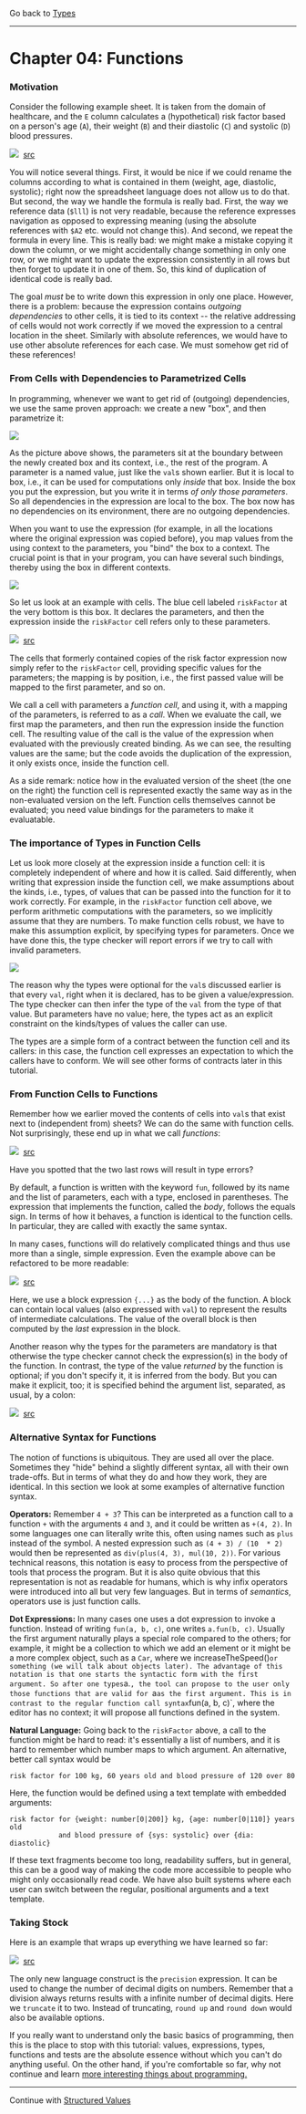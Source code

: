 
Go back to [Types](../chapter03_types/index.md)

<hr/>

# Chapter 04: Functions

### Motivation

Consider the following example sheet. It is taken from the domain of healthcare,
and the `E` column calculates a (hypothetical) risk factor based on a person's
age (`A`), their weight (`B`) and their diastolic (`C`) and systolic (`D`) blood
pressures.

![](FunctionCells/ComplexSheet.png)&nbsp;&nbsp;[src](http://127.0.0.1:63320/node?ref=r%3A16d89834-7a42-43f5-ba48-4acec0e1fb39%28chapter04_functions%29%2F6455317040166694580)

You will notice several things. First, it would be nice if we could
rename the columns according to what is contained in them (weight, age,
diastolic, systolic); right now the spreadsheet language does not allow
us to do that. But second, the way we handle the formula is really bad.
First, the way we reference data (`$lll`) is not very readable, because
the reference expresses navigation as opposed to expressing meaning
(using the absolute references with `$A2` etc. would not change this).
And second, we repeat the formula in every line. This is really bad: we
might make a mistake copying it down the column, or we might
accidentally change something in only one row, or we might want to
update the expression consistently in all rows but then forget to update
it in one of them. So, this kind of duplication of identical code is
really bad.

The goal _must_ be to write down this expression in only one place.
However, there is a problem: because the expression contains _outgoing
dependencies_ to other cells, it is tied to its context -- the relative
addressing of cells would not work correctly if we moved the expression
to a central location in the sheet. Similarly with absolute references,
we would have to use other absolute references for each case. We must
somehow get rid of these references!


### From Cells with Dependencies to Parametrized Cells

In programming, whenever we want to get rid of (outgoing) dependencies, we use
the same proven approach: we create a new "box", and then parametrize it:

![](functions.png) 

As the picture above shows, the parameters sit at the boundary between the 
newly created box and its context, i.e., the rest of the program. A parameter 
is a named value, just like the `val`s shown earlier. But it
is local to box, i.e., it can be used for computations only _inside_ 
that box. Inside the
box you put the expression, but you write it in terms _of only those
parameters_. So all dependencies in the expression are local to the box.
The box now has no dependencies on its environment, there are no outgoing
dependencies.

When you want to use the expression (for example, in all the locations where
the original expression was copied before), you map values from the using context
to the parameters, you "bind" the box to a context. The crucial point is that in
your program, you can have several such bindings, thereby using the box in
different contexts. 

![](multipleCalls.png) 


So let us look at an example with cells. The blue cell labeled `riskFactor` at
the very bottom is this box. It declares the parameters, and then the expression
inside the `riskFactor` cell refers only to these parameters.

![](FunctionCells/ComplexSheetWithParamCell.png)&nbsp;&nbsp;[src](http://127.0.0.1:63320/node?ref=r%3A16d89834-7a42-43f5-ba48-4acec0e1fb39%28chapter04_functions%29%2F6455317040166746748)

The cells that formerly contained copies of the risk factor expression now
simply refer to the `riskFactor` cell, providing specific values for the parameters;
the mapping is by position, i.e., the first passed value will be mapped to the
first parameter, and so on. 

We call a cell with parameters a _function cell_, and using it, with a
mapping of the parameters, is referred to as a _call_. When we evaluate
the call, we first map the parameters, and then run the expression
inside the function cell. The resulting value of the call is the value
of the expression when evaluated with the previously created binding. As
we can see, the resulting values are the same; but the code avoids the
duplication of the expression, it only exists once, inside the function
cell.

As a side remark: notice how in the evaluated version of the sheet (the one
on the right) the function cell is represented exactly the same way as in the
non-evaluated version on the left. Function cells themselves cannot be evaluated;
you need value bindings for the parameters to make it evaluatable. 



### The importance of Types in Function Cells

Let us look more closely at the expression inside a function cell: it is
completely independent of where and how it is called. Said differently,
when writing that expression inside the function cell, we make
assumptions about the kinds, i.e., types, of values that can be passed
into the function for it to work correctly. For example, in the
`riskFactor` function cell above, we perform arithmetic computations
with the parameters, so we implicitly assume that they are numbers. To
make function cells robust, we have to make this assumption explicit, by
specifying types for parameters. Once we have done this, the type
checker will report errors if we try to call with invalid parameters.

![](functionCellError.png)

The reason why the types were optional for the `val`s discussed earlier
is that every `val`, right when it is declared, has to be given a value/expression.
The type checker can then infer the type of the `val` from the type of that
value. But parameters have no value; here, the types act as an explicit
constraint on the kinds/types of values the caller can use. 

The types are a simple form of a contract between the function cell and
its callers: in this case, the function cell expresses an expectation to
which the callers have to conform. We will see other forms of contracts
later in this tutorial.


### From Function Cells to Functions

Remember how we earlier moved the contents of cells into `val`s that
exist next to (independent from) sheets? We can do the same with
function cells. Not surprisingly, these end up in what we call
_functions_:

![](ActualFunction/ComplexSheetWithParamCell2.png)&nbsp;&nbsp;[src](http://127.0.0.1:63320/node?ref=r%3A16d89834-7a42-43f5-ba48-4acec0e1fb39%28chapter04_functions%29%2F6455317040168353366)

Have you spotted that the two last rows will result in type errors?

By default, a function is written with the keyword `fun`, followed by its name and the
list of parameters, each with a type, enclosed in parentheses. The expression that
implements the function, called the _body_, follows the equals sign. In terms of how it behaves, a 
function is identical to the function cells. In particular, they are called with
exactly the same syntax. 		

In many cases, functions will do relatively complicated things and thus
use more than a single, simple expression. Even the example above can
be refactored to be more readable:

![](ActualFunction/FunctionWithBody.png)&nbsp;&nbsp;[src](http://127.0.0.1:63320/node?ref=r%3A16d89834-7a42-43f5-ba48-4acec0e1fb39%28chapter04_functions%29%2F6455317040168374919)

Here, we use a block expression `{...}` as the body of the function. A
block can contain local values (also expressed with `val`) to represent
the results of intermediate calculations. The value of the overall block
is then computed by the _last_ expression in the block. 

Another reason why the types for the parameters are mandatory is that
otherwise the type checker cannot check the expression(s) in the body of
the function. In contrast, the type of the value _returned_ by the
function is optional; if you don't specify it, it is inferred from the
body. But you can make it explicit, too; it is specified behind the
argument list, separated, as usual, by a colon:

![](ActualFunction/FunctionWithBodyAndType.png)&nbsp;&nbsp;[src](http://127.0.0.1:63320/node?ref=r%3A16d89834-7a42-43f5-ba48-4acec0e1fb39%28chapter04_functions%29%2F6455317040168458553)
	
	

### Alternative Syntax for Functions

The notion of functions is ubiquitous. They are used all over the place.
Sometimes they "hide" behind a slightly different syntax, all with their
own trade-offs. But in terms of what they do and how they work, they are
identical. In this section we look at some examples of alternative function
syntax.

**Operators:** Remember `4 + 3`? This can be interpreted as a function
call to a function `+` with the arguments `4` and `3`, and it could be
written as `+(4, 2)`. In
some languages one can literally write this, often using names such as
`plus` instead of the symbol. A nested expression such as 
`(4 + 3) / (10 	* 2)` would then be represented as `div(plus(4, 3), mul(10, 2))`. 
For various technical reasons, this notation is easy to process from the
perspective of tools that process the program. But it is also quite
obvious that this representation is not as readable for humans, which is
why infix operators were introduced into all but very few languages. But
in terms of _semantics_, operators use is just function calls.


**Dot Expressions:** In many cases one uses a dot expression to invoke a
function. Instead of writing `fun(a, b, c)`, one writes `a.fun(b, c)`.
Usually the first argument naturally plays a special role compared to
the others; for example, it might be a collection to which we add an
element or it might be a more complex object, such as a `Car`, where we
increaseTheSpeed()` or something (we will talk about objects later). The
advantage of this notation is that one starts the syntactic form with
the first argument. So after one types `a.`, the tool can propose to the
user only those functions that are valid for `a` as the first argument.
This is in contrast to the regular function call syntax `fun(a, b, c)`,
where the editor has no context; it will propose all functions defined
in the system.


**Natural Language:** Going back to the `riskFactor` above, a call to the function
might be hard to read: it's essentially a list of numbers, and it is hard to remember
which number maps to which argument. An alternative, better call syntax would be 

    risk factor for 100 kg, 60 years old and blood pressure of 120 over 80

Here, the function would be defined using a text template with embedded arguments:
  
    risk factor for {weight: number[0|200]} kg, {age: number[0|110]} years old 
                and blood pressure of {sys: systolic} over {dia: diastolic}

If these text fragments become too long, readability suffers, but in
general, this can be a good way of making the code more accessible to
people who might only occasionally read code. We have also built systems
where each user can switch between the regular, positional arguments and
a text template.


### Taking Stock

Here is an example that wraps up everything we have learned so far:

![](WhereAreWe/ComplexExample.png)&nbsp;&nbsp;[src](http://127.0.0.1:63320/node?ref=r%3A16d89834-7a42-43f5-ba48-4acec0e1fb39%28chapter04_functions%29%2F6455317040168536890)

The only new language construct is the `precision` expression. It can be
used to change the number of decimal digits on numbers. Remember that a
division always returns results with a infinite number of decimal digits.
Here we `truncate` it to two. Instead of truncating, `round up` and
`round down` would also be available options.

If you really want to understand only the basic basics of programming,
then this is the place to stop with this tutorial: values, expressions,
types, functions and tests are the absolute essence without which you
can't do anything useful. On the other hand, if you're comfortable so
far, why not continue and learn [more interesting things about programming.](../chapter05_structured/index.md)


<hr/>

Continue with [Structured Values](../chapter05_structured/index.md)

